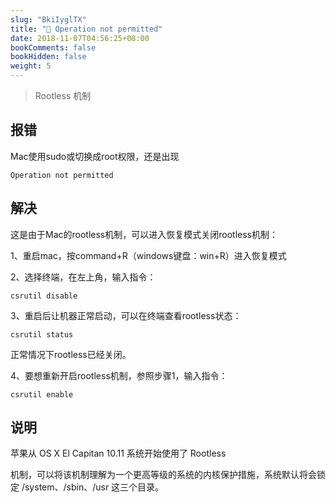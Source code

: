 ```yaml
---
slug: "BkiIyglTX"
title: "📝 Operation not permitted"
date: 2018-11-07T04:56:25+08:00
bookComments: false
bookHidden: false
weight: 5
---
```



> Rootless 机制

## 报错

Mac使用sudo或切换成root权限，还是出现

```
Operation not permitted

```

## 解决

这是由于Mac的rootless机制，可以进入恢复模式关闭rootless机制：

1、重启mac，按command+R（windows键盘：win+R）进入恢复模式

2、选择终端，在左上角，输入指令：

```
csrutil disable

```

3、重启后让机器正常启动，可以在终端查看rootless状态：

```
csrutil status

```

正常情况下rootless已经关闭。

4、要想重新开启rootless机制，参照步骤1，输入指令：

```
csrutil enable

```

## 说明

苹果从 OS X El Capitan 10.11 系统开始使用了 Rootless

机制，可以将该机制理解为一个更高等级的系统的内核保护措施，系统默认将会锁定 /system、/sbin、/usr 这三个目录。